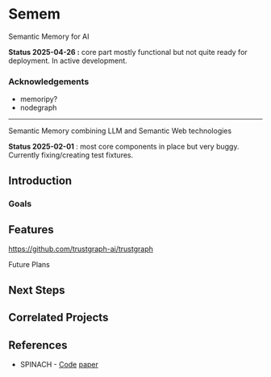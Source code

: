 # Semem

Semantic Memory for AI

**Status 2025-04-26 :** core part mostly functional but not quite ready for deployment. In active development.


### Acknowledgements

* memoripy?
* nodegraph


---

Semantic Memory combining LLM and Semantic Web technologies

**Status 2025-02-01** : most core components in place but very buggy. Currently fixing/creating test fixtures.

## Introduction

### Goals

## Features

https://github.com/trustgraph-ai/trustgraph

Future Plans

## Next Steps

## Correlated Projects

## References

* SPINACH - [Code](https://github.com/stanford-oval/spinach) [paper](https://arxiv.org/abs/2407.11417)
